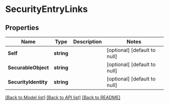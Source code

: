 # SecurityEntryLinks

## Properties
Name | Type | Description | Notes
------------ | ------------- | ------------- | -------------
**Self** | **string** |  | [optional] [default to null]
**SecurableObject** | **string** |  | [optional] [default to null]
**SecurityIdentity** | **string** |  | [optional] [default to null]

[[Back to Model list]](../README.md#documentation-for-models) [[Back to API list]](../README.md#documentation-for-api-endpoints) [[Back to README]](../README.md)


